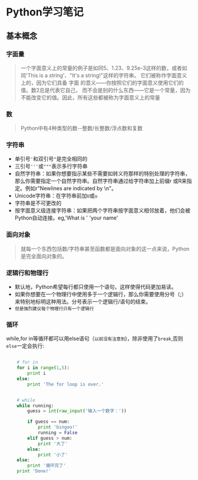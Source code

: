 # Python学习笔记

## 基本概念

### 字面量
> 一个字面意义上的常量的例子是如同5、1.23、9.25e-3这样的数，或者如同'This is a string'、"It's a string!"这样的字符串。
> 它们被称作字面意义上的，因为它们具备 字面 的意义——你按照它们的字面意义使用它们的值。数2总是代表它自己，
> 而不会是别的什么东西——它是一个常量，因为不能改变它的值。因此，所有这些都被称为字面意义上的常量

### 数
> Python中有4种类型的数--整数/长整数/浮点数和复数

### 字符串
- 单引号`'`和双引号`"`是完全相同的
- 三引号`'''`或`"""`表示多行字符串
- 自然字符串：如果你想要指示某些不需要如转义符那样的特别处理的字符串，那么你需要指定一个自然字符串。自然字符串通过给字符串加上前缀r
    或R来指定。例如r"Newlines are indicated by \n"。
- Unicode字符串：在字符串前加`U`或`u`
- 字符串是不可更改的
- 按字面意义级连接字符串：如果把两个字符串按字面意义相邻放着，他们会被Python自动连接。eg,'What is ' 'your name'

### 面向对象
> 就每一个东西包括数/字符串甚至函数都是面向对象的这一点来说，Python是完全面向对象的。

### 逻辑行和物理行
- 默认地，Python希望每行都只使用一个语句，这样使得代码更加易读。
- 如果你想要在一个物理行中使用多于一个逻辑行，那么你需要使用分号（;）来特别地标明这种用法。分号表示一个逻辑行/语句的结束。
- `但是强烈建议每个物理行只有一个逻辑行`

### 循环
while,for in等循环都可以用else语句（`以前没有注意到`)，除非使用了`break`,否则`else`一定会执行:
``` python

    # for in
    for i in range(1,5):
        print i
    else:
        print 'The for loop is over.'


    # while
    while running:
        guess = int(raw_input('输入一个数字：'))

        if guess == num:
            print 'bingoo!'
            running = False
        elif guess > num:
            print '大了'
        else:
            print '小了'
    else:
        print '循环完了'
    print 'Done!'
```
